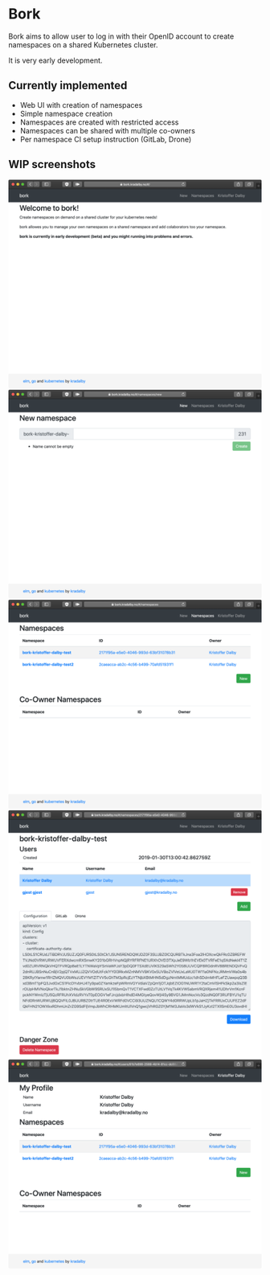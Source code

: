 # Bork

Bork aims to allow user to log in with their OpenID account to create namespaces on a shared Kubernetes cluster.

It is very early development.

## Currently implemented

* Web UI with creation of namespaces
* Simple namespace creation
* Namespaces are created with restricted access
* Namespaces can be shared with multiple co-owners
* Per namespace CI setup instruction (GitLab, Drone)


## WIP screenshots
![Home](./screenshots/home.png)
![Create](./screenshots/create.png)
![Namespaces](./screenshots/namespaces.png)
![Namespace](./screenshots/namespace.png)
![Profile](./screenshots/profile.png)
